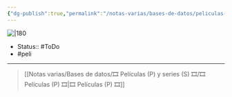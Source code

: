 ```yaml
---
{"dg-publish":true,"permalink":"/notas-varias/bases-de-datos/peliculas-p-y-series-s/p-the-last-naruto-the-movie/"}
---
```



![|180](https://m.media-amazon.com/images/M/MV5BMjk1NzA4Njg4Ml5BMl5BanBnXkFtZTgwMDgxODQ5MzE@._V1_SX300.jpg)

- Status:: #ToDo 
- #peli 

---

> [[Notas varias/Bases de datos/🎞️ Películas (P) y series (S) 🎞️/🎞️ Películas (P) 🎞️\|🎞️ Películas (P) 🎞️]]